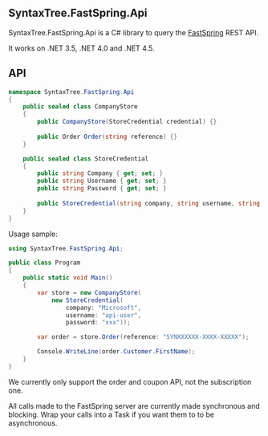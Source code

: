 ## SyntaxTree.FastSpring.Api

SyntaxTree.FastSpring.Api is a C# library to query the [FastSpring](http://www.fastspring/) REST API.

It works on .NET 3.5, .NET 4.0 and .NET 4.5.

## API

```csharp
namespace SyntaxTree.FastSpring.Api
{
	public sealed class CompanyStore
	{
		public CompanyStore(StoreCredential credential) {}
		
		public Order Order(string reference) {}
	}

	public sealed class StoreCredential
	{
		public string Company { get; set; }
		public string Username { get; set; }
		public string Password { get; set; }
		
		public StoreCredential(string company, string username, string password) {}
	}
}
```

Usage sample:

```csharp
using SyntaxTree.FastSpring.Api;

public class Program
{
	public static void Main()
	{
		var store = new CompanyStore(
			new StoreCredential(
				company: "Microsoft",
				username: "api-user",
				password: "xxx"));

		var order = store.Order(reference: "SYNXXXXXX-XXXX-XXXXX");

		Console.WriteLine(order.Customer.FirstName);
	}
}
```

We currently only support the order and coupon API, not the subscription one.

All calls made to the FastSpring server are currently made synchronous and blocking.
Wrap your calls into a Task if you want them to to be asynchronous.
